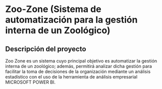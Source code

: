 # Zoo-Zone (Sistema de automatización para la gestión interna de un Zoológico)

## Descripción del proyecto

Zoo Zone es un sistema cuyo principal objetivo es automatizar la gestión interna de un zoológico; además, permitirá analizar dicha gestión para facilitar la toma de decisiones de la organización mediante un análisis estadístico con el uso de la herramienta de análisis empresarial MICROSOFT POWER BI.
